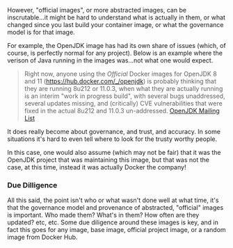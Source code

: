 However, "official images", or more abstracted images, can be inscrutable...it might be hard to understand what is actually in them, or what changed since you last build your container image, or what the governance model is for that image. 

For example, the OpenJDK image has had its own share of issues (which, of course, is perfectly normal for any project). Below is an example where the verison of Java running in the images was...not what one would expect.

>Right now, anyone using the *Official* Docker images for OpenJDK 8 and 11
(https://hub.docker.com/_/openjdk) is probably thinking that they are running
8u212 or 11.0.3, when what they are actually running is an interim "work in
progress build", with several bugs unaddressed, several updates missing,
and (critically) CVE vulnerabilities that were fixed in the actual
8u212 and 11.0.3 un-addressed. [OpenJDK Mailing List](https://mail.openjdk.java.net/pipermail/jdk8u-dev/2019-May/009330.html)

It does really become about governance, and trust, and accuracy. In some situations it's hard to even tell where to look for the trusty worthy people.

In this case, one would also assume (which may not be fair) that it was the OpenJDK project that was maintaining this image, but that was not the case, at this time, instead it was actually Docker the company!

### Due Dilligence 

All this said, the point isn't who or what wasn't done well at what time, it's that the governance model and provenance of abstracted, "official" images is important. Who made them? What's in them? How often are they updated? etc, etc. Some due diligence around these images is key, and in fact this goes for any image, base image, official project image, or a random image from Docker Hub.